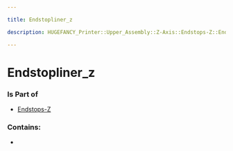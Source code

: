 ```yaml
---

title: Endstopliner_z

description: HUGEFANCY_Printer::Upper_Assembly::Z-Axis::Endstops-Z::Endstopliner_z

---
```

# Endstopliner_z
<script>
    var geoarray = '{"Endstopliner_z": {}}';
</script>
<script>
    var basepath = '/assets/HUGEFANCY_Printer/Upper_Assembly/Z-Axis/Endstops-Z/';
</script>
<link rel="stylesheet" href="/css/container.css">

<div id="container"></div>

<!-- these are the required scripts for the three.js scene -->
<script src="/lib/three.min.js"></script>
<script src="/lib/OrbitControls.js"></script>
<script src="/lib/RectAreaLightUniformsLib.js"></script>
<!-- this is your app's lib file -->
<script src="/lib/triceratops_app.js"></script>
### Is Part of
- [Endstops-Z](../Endstops-Z)  

### Contains:
- [](./Endstopliner_z/)

